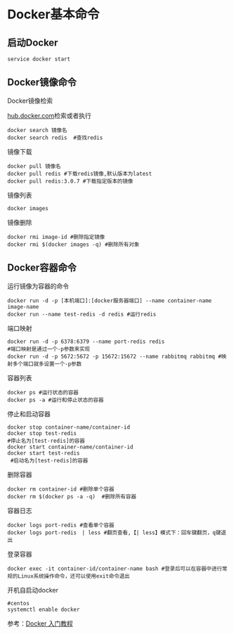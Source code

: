 # Docker基本命令

## 启动Docker

```
service docker start
```

## Docker镜像命令

Docker镜像检索

[hub.docker.com](/hub.docker.com)检索或者执行

```
docker search 镜像名
docker search redis  #查找redis
```

镜像下载

```
docker pull 镜像名
docker pull redis #下载redis镜像,默认版本为latest
docker pull redis:3.0.7 #下载指定版本的镜像
```

镜像列表

```
docker images
```

镜像删除

```
docker rmi image-id #删除指定镜像
docker rmi $(docker images -q) #删除所有对象
```

## Docker容器命令

运行镜像为容器的命令

```
docker run -d -p [本机端口]:[docker服务器端口] --name container-name image-name
docker run --name test-redis -d redis #运行redis
```

端口映射

```
docker run -d -p 6378:6379 --name port-redis redis 
#端口映射是通过一个-p参数来实现
docker run -d -p 5672:5672 -p 15672:15672 --name rabbitmq rabbitmq #映射多个端口就多设置一个-p参数
```

容器列表

```
docker ps #运行状态的容器
docker ps -a #运行和停止状态的容器
```

停止和启动容器

```
docker stop container-name/container-id
docker stop test-redis 
#停止名为[test-redis]的容器
docker start container-name/container-id
docker start test-redis
 #启动名为[test-redis]的容器
```

删除容器

```
docker rm container-id #删除单个容器
docker rm $(docker ps -a -q)  #删除所有容器
```

容器日志

```
docker logs port-redis #查看单个容器
docker logs port-redis　| less #翻页查看,【| less】模式下：回车键翻页，q键退出
```

登录容器

```
docker exec -it container-id/container-name bash #登录后可以在容器中进行常规的Linux系统操作命令，还可以使用exit命令退出
```
开机自启动docker

```
#centos
systemctl enable docker
```


参考：[Docker 入门教程](https://blog.csdn.net/xiaolyuh123/article/details/72528860)

